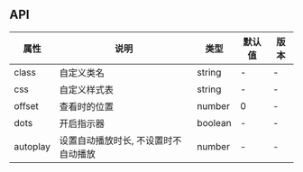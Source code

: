 ## API

| 属性     | 说明                                 | 类型    | 默认值 | 版本 |
| -------- | ------------------------------------ | ------- | ------ | ---- |
| class    | 自定义类名                           | string  | -      | -    |
| css      | 自定义样式表                         | string  | -      | -    |
| offset   | 查看时的位置                         | number  | 0      | -    |
| dots     | 开启指示器                           | boolean | -      | -    |
| autoplay | 设置自动播放时长, 不设置时不自动播放 | number  | -      | -    |
